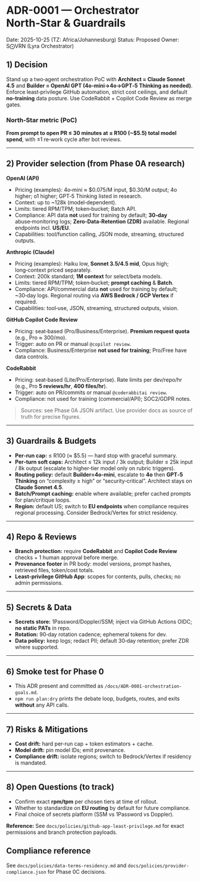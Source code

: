 # ADR-0001 — Orchestrator North‑Star & Guardrails
Date: 2025-10-25  (TZ: Africa/Johannesburg)
Status: Proposed
Owner: S⨀VRN (Lyra Orchestrator)

## 1) Decision
Stand up a two‑agent orchestration PoC with **Architect = Claude Sonnet 4.5** and **Builder = OpenAI GPT (4o‑mini→4o→GPT‑5 Thinking as needed)**.
Enforce least‑privilege GitHub automation, strict cost ceilings, and default **no‑training** data posture. Use CodeRabbit + Copilot Code Review as merge gates.

### North‑Star metric (PoC)
**From prompt to open PR ≤ 30 minutes at ≤ R100 (~$5.5) total model spend**, with ≤1 re‑work cycle after bot reviews.

---

## 2) Provider selection (from Phase 0A research)
**OpenAI (API)**
- Pricing (examples): 4o‑mini ≈ $0.075/M input, $0.30/M output; 4o higher; o1 higher; GPT‑5 Thinking listed in research.  
- Context: up to ~128k (model‑dependent).  
- Limits: tiered RPM/TPM; token‑bucket; Batch API.  
- Compliance: API data **not** used for training by default; **30‑day** abuse‑monitoring logs; **Zero‑Data‑Retention (ZDR)** available. Regional endpoints incl. **US/EU**.
- Capabilities: tool/function calling, JSON mode, streaming, structured outputs.

**Anthropic (Claude)**
- Pricing (examples): Haiku low, **Sonnet 3.5/4.5 mid**, Opus high; long‑context priced separately.  
- Context: 200k standard; **1M context** for select/beta models.  
- Limits: tiered RPM/TPM; token‑bucket; **prompt caching** & **Batch**.  
- Compliance: API/commercial data **not** used for training by default; ~30‑day logs. Regional routing via **AWS Bedrock / GCP Vertex** if required.
- Capabilities: tool‑use, JSON, streaming, structured outputs, vision.

**GitHub Copilot Code Review**
- Pricing: seat‑based (Pro/Business/Enterprise). **Premium request quota** (e.g., Pro ≈ 300/mo).  
- Trigger: auto on PR or manual `@copilot review`.  
- Compliance: Business/Enterprise **not used for training**; Pro/Free have data controls.

**CodeRabbit**
- Pricing: seat‑based (Lite/Pro/Enterprise). Rate limits per dev/repo/hr (e.g., Pro **5 reviews/hr**, **400 files/hr**).  
- Trigger: auto on PR/commits or manual `@coderabbitai review`.  
- Compliance: not used for training (commercial/API); SOC2/GDPR notes.

> Sources: see Phase 0A JSON artifact. Use provider docs as source of truth for precise figures.
 
---

## 3) Guardrails & Budgets
- **Per‑run cap:** ≤ R100 (≈ $5.5) — hard stop with graceful summary.  
- **Per‑turn soft caps:** Architect ≤ 12k input / 3k output; Builder ≤ 25k input / 8k output (escalate to higher‑tier model only on rubric triggers).  
- **Routing policy:** default **Builder=4o‑mini**, escalate to **4o** then **GPT‑5 Thinking** on “complexity ≥ high” or “security‑critical”. Architect stays on **Claude Sonnet 4.5**.  
- **Batch/Prompt caching:** enable where available; prefer cached prompts for plan/critique loops.  
- **Region:** default US; switch to **EU endpoints** when compliance requires regional processing. Consider Bedrock/Vertex for strict residency.

---

## 4) Repo & Reviews
- **Branch protection:** require **CodeRabbit** and **Copilot Code Review** checks + 1 human approval before merge.  
- **Provenance footer** in PR body: model versions, prompt hashes, retrieved files, token/cost totals.  
- **Least‑privilege GitHub App**: scopes for contents, pulls, checks; no admin permissions.

---

## 5) Secrets & Data
- **Secrets store:** 1Password/Doppler/SSM; inject via GitHub Actions OIDC; **no static PATs** in repo.  
- **Rotation:** 90‑day rotation cadence; ephemeral tokens for dev.  
- **Data policy:** keep logs; redact PII; default 30‑day retention; prefer ZDR where supported.

---

## 6) Smoke test for Phase 0
- This ADR present and committed as `/docs/ADR-0001-orchestration-goals.md`.  
- `npm run plan:dry` prints the debate loop, budgets, routes, and exits **without** any API calls.

---

## 7) Risks & Mitigations
- **Cost drift:** hard per‑run cap + token estimators + cache.  
- **Model drift:** pin model IDs; emit provenance.  
- **Compliance drift:** isolate regions; switch to Bedrock/Vertex if residency is mandated.

---

## 8) Open Questions (to track)
- Confirm exact **rpm/tpm** per chosen tiers at time of rollout.  
- Whether to standardize on **EU routing** by default for future compliance.  
- Final choice of secrets platform (SSM vs 1Password vs Doppler).


**Reference:** See `docs/policies/github-app-least-privilege.md` for exact permissions and branch protection payloads.


## Compliance reference
See `docs/policies/data-terms-residency.md` and `docs/policies/provider-compliance.json` for Phase 0C decisions.
